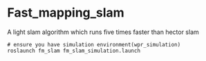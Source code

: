# Fast_mapping_slam
A light slam algorithm which runs five times faster than hector slam
```shell
# ensure you have simulation environment(wpr_simulation)
roslaunch fm_slam fm_slam_simulation.launch
```
